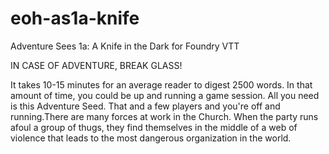 # eoh-as1a-knife
Adventure Sees 1a: A Knife in the Dark for Foundry VTT

IN CASE OF ADVENTURE, BREAK GLASS!

It takes 10-15 minutes for an average reader to digest 2500 words. In that amount of time, you could be up and running a game session. All you need is this Adventure Seed. That and a few players and you're off and running.There are many forces at work in the Church. When the party runs afoul a group of thugs, they find themselves in the middle of a web of violence that leads to the most dangerous organization in the world.
